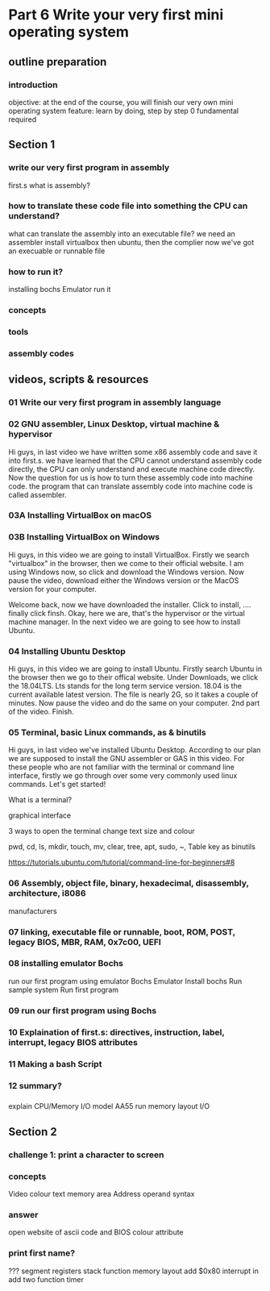 # Part 6 Write your very first mini operating system

## outline preparation
### introduction

objective: at the end of the course, you will finish our very own mini operating system
feature: learn by doing, step by step
0 fundamental required

## Section 1
### write our very first program in assembly
first.s
what is assembly?

### how to translate these code file into something the CPU can understand?
what can translate the assembly into an executable file?
we need an assembler
install virtualbox then ubuntu, then the complier
now we've got an execuable or runnable file

### how to run it?
installing bochs Emulator
run it

### concepts
### tools
### assembly codes

## videos, scripts & resources

### 01 Write our very first program in assembly language

### 02 GNU assembler, Linux Desktop, virtual machine & hypervisor
Hi guys, in last video we have written some x86 assembly code and save it into first.s. 
we have learned that the CPU cannot understand assembly code directly, the CPU can only understand and execute machine code directly. 
Now the question for us is how to turn these assembly code into machine code. the program that can translate assembly code into machine code is called assembler. 

### 03A Installing VirtualBox on macOS
### 03B Installing VirtualBox on Windows

Hi guys, in this video we are going to install VirtualBox. Firstly we search "virtualbox" in the browser, then we come to their official website. I am using Windows now, so click and download the Windows version. Now pause the video, download either the Windows version or the MacOS version for your computer.

Welcome back, now we have downloaded the installer. Click to install, .... finally click finsh. Okay, here we are, that's the hypervisor or the virtual machine manager. In the next video we are going to see how to install Ubuntu. 

### 04 Installing Ubuntu Desktop

Hi guys, in this video we are going to install Ubuntu. Firstly search Ubuntu in the browser then we go to their offical website. Under Downloads, we click the 18.04LTS. Lts stands for the long term service version. 18.04 is the current available latest version. The file is nearly 2G, so it takes a couple of minutes. Now pause the video and do the same on your computer. 
2nd part of the video. Finish.

### 05 Terminal, basic Linux commands, as & binutils
Hi guys, in last video we've installed Ubuntu Desktop. According to our plan we are supposed to install the GNU assembler or GAS in this video. 
For these people who are not familiar with the terminal or command line interface, firstly we go through over some very commonly used linux commands. Let's get started!

What is a terminal? 

graphical interface

3 ways to open the terminal
change text size and colour

pwd, cd, ls, mkdir, touch, mv, clear, tree, apt, sudo, ~, 
Table key
as binutils

https://tutorials.ubuntu.com/tutorial/command-line-for-beginners#8


### 06 Assembly, object file, binary, hexadecimal, disassembly, architecture, i8086

manufacturers

### 07 linking, executable file or runnable, boot, ROM, POST, legacy BIOS, MBR, RAM, 0x7c00, UEFI

### 08 installing emulator Bochs
run our first program using emulator Bochs
Emulator
Install bochs
Run sample system
Run first program
### 09 run our first program using Bochs

### 10 Explaination of first.s: directives, instruction, label, interrupt, legacy BIOS attributes

### 11 Making a bash Script

### 12 summary?
###
explain CPU/Memory I/O model
AA55
run
memory layout
I/O

## Section 2
### challenge 1: print a character to screen
### concepts 
Video colour text memory area
Address operand syntax
### answer 
open website of ascii code and BIOS colour attribute


### print first name?

???
segment registers 
stack
function
memory layout
add $0x80 interrupt in
add two function
timer